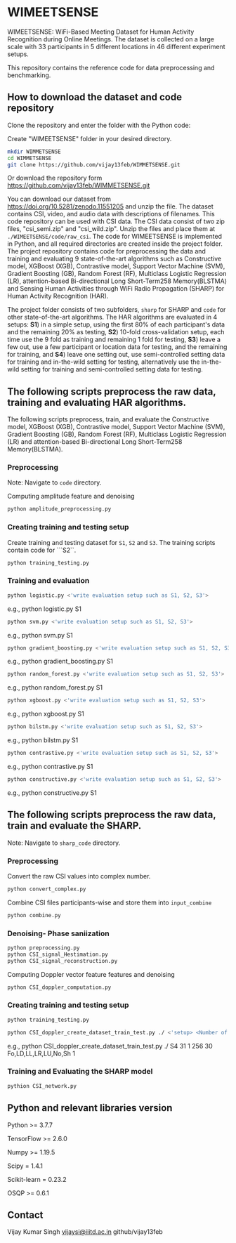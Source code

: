 # WIMEETSENSE
WIMEETSENSE: WiFi-Based Meeting Dataset for Human Activity Recognition during Online Meetings. The dataset is collected on a large scale with 33 participants in 5 different locations in 46 different experiment setups. 

This repository contains the reference code for data preprocessing and benchmarking. 
## How to download the dataset and code repository 
Clone the repository and enter the folder with the Python code:

Create "WIMEETSENSE" folder in your desired directory. 
```bash
mkdir WIMMETSENSE
cd WIMMETSENSE
git clone https://github.com/vijay13feb/WIMMETSENSE.git
```
Or download the repository form https://github.com/vijay13feb/WIMMETSENSE.git

You can download our dataset from https://doi.org/10.5281/zenodo.11551205 and unzip the file. The dataset contains CSI, video, and audio data with descriptions of filenames. This code repository can be used with CSI data. The CSI data consist of two zip files, "csi_semi.zip" and "csi_wild.zip". Unzip the files and place them at ```./WIMEETSENSE/code/raw_csi```. The code for WIMEETSENSE is implemented in Python, and all required directories are created inside the project folder. The project repository contains code for preprocessing the data and training and evaluating 9 state-of-the-art algorithms such as Constructive model, XGBoost (XGB),
Contrastive model, Support Vector Machine (SVM), Gradient Boosting (GB), Random Forest
(RF), Multiclass Logistic Regression (LR), attention-based Bi-directional Long Short-Term258
Memory(BLSTMA) and Sensing Human Activities through WiFi Radio Propagation (SHARP) for Human Activity Recognition (HAR).    

 The project folder consists of two subfolders, ```sharp``` for SHARP and ```code``` for other state-of-the-art algorithms. The HAR algorithms are evaluated in 4 setups: $\mathbf{S1}$) in a simple setup, using the first 80% of each participant's data and the remaining 20% as testing, $\mathbf{S2}$) 10-fold cross-validation setup, each time use the 9 fold as training and remaining $1$ fold for testing, $\mathbf{S3}$) leave a few out, use a few participant or location data for testing, and the remaining for training, and $\mathbf{S4}$) leave one setting out, use semi-controlled setting data for training and in-the-wild setting for testing, alternatively use the in-the-wild setting for training and semi-controlled setting data for testing.
 
 ## The following scripts preprocess the raw data, training and evaluating HAR algorithms. 
 The following scripts preprocess, train, and evaluate the  Constructive model, XGBoost (XGB),
Contrastive model, Support Vector Machine (SVM), Gradient Boosting (GB), Random Forest
(RF), Multiclass Logistic Regression (LR) and attention-based Bi-directional Long Short-Term258
Memory(BLSTMA). 
### Preprocessing
Note: Navigate to ```code``` directory. 

Computing amplitude feature and denoising 
```bash
python amplitude_preprocessing.py
```
### Creating training and testing setup
Create training and testing dataset for ```S1```, ```S2``` and ```S3```. The training scripts contain code for ```S2``. 
```bash
python training_testing.py
```
### Training and evaluation
```bash
python logistic.py <'write evaluation setup such as S1, S2, S3'>
```
e.g., python logistic.py S1
```bash
python svm.py <'write evaluation setup such as S1, S2, S3'>
```
e.g., python svm.py S1
```bash
python gradient_boosting.py <'write evaluation setup such as S1, S2, S3'>
```
e.g., python gradient_boosting.py S1
```bash
python random_forest.py <'write evaluation setup such as S1, S2, S3'>
```
e.g., python random_forest.py S1
```bash
python xgboost.py <'write evaluation setup such as S1, S2, S3'>
```
e.g., python xgboost.py S1
```bash
python bilstm.py <'write evaluation setup such as S1, S2, S3'>
```
e.g., python bilstm.py S1
```bash
python contrastive.py <'write evaluation setup such as S1, S2, S3'>
```
e.g., python contrastive.py S1
```bash
python constructive.py <'write evaluation setup such as S1, S2, S3'>
```
e.g., python constructive.py S1

##  The following scripts preprocess the raw data, train and evaluate the SHARP.
Note: Navigate to ```sharp_code``` directory. 
### Preprocessing 
Convert the raw CSI values into complex number. 
```bash
python convert_complex.py
```
Combine CSI files participants-wise and store them into ```input_combine```

```bash
python combine.py
```
### Denoising- Phase saniization

```bash
python preprocessing.py
python CSI_signal_Hestimation.py
python CSI_signal_reconstruction.py
```
Computing Doppler vector feature features and denoising 
```bash
python CSI_doppler_computation.py
```
### Creating training and testing setup
```bash
python training_testing.py
```
```bash
python CSI_doppler_create_dataset_train_test.py ./ <'setup> <Number of packets in a sample> <Number of packet for sliding operations> <Number of samples per window> <Number of samples to stride> <labels_activities> <Number of streams * number of antennas>
```
e.g., python CSI_doppler_create_dataset_train_test.py ./ S4 31 1 256 30 Fo,LD,LL,LR,LU,No,Sh 1
### Training and Evaluating the SHARP model 
```bash
pythion CSI_network.py 
```
## Python and relevant libraries version
Python >= 3.7.7

TensorFlow >= 2.6.0

Numpy >= 1.19.5

Scipy = 1.4.1

Scikit-learn = 0.23.2

OSQP >= 0.6.1

## Contact 
Vijay Kumar Singh vijaysi@iiitd.ac.in github/vijay13feb



